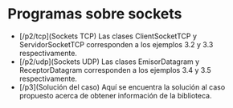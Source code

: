 # Programas sobre sockets

- [/p2/tcp](Sockets TCP) Las clases ClientSocketTCP y ServidorSocketTCP corresponden a los ejemplos 3.2 y 3.3 respectivamente.
- [/p2/udp](Sockets UDP) Las clases EmisorDatagram y ReceptorDatagram corresponden a los ejemplos 3.4 y 3.5 respectivamente.
- [/p3](Solución del caso) Aquí se encuentra la solución al caso propuesto acerca de obtener información de la biblioteca.

